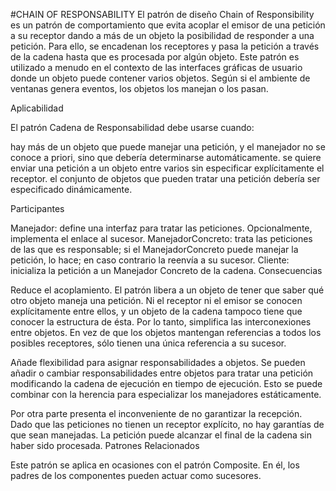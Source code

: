 #CHAIN OF RESPONSABILITY 
El patrón de diseño Chain of Responsibility es un patrón de comportamiento que evita acoplar el emisor de una petición a su receptor dando a más de un objeto la posibilidad de responder a una petición. Para ello, se encadenan los receptores y pasa la petición a través de la cadena hasta que es procesada por algún objeto. Este patrón es utilizado a menudo en el contexto de las interfaces gráficas de usuario donde un objeto puede contener varios objetos. Según si el ambiente de ventanas genera eventos, los objetos los manejan o los pasan.

Aplicabilidad

El patrón Cadena de Responsabilidad debe usarse cuando:

hay más de un objeto que puede manejar una petición, y el manejador no se conoce a priori, sino que debería determinarse automáticamente.
se quiere enviar una petición a un objeto entre varios sin especificar explícitamente el receptor.
el conjunto de objetos que pueden tratar una petición debería ser especificado dinámicamente.


Participantes

Manejador: define una interfaz para tratar las peticiones. Opcionalmente, implementa el enlace al sucesor.
ManejadorConcreto: trata las peticiones de las que es responsable; si el ManejadorConcreto puede manejar la petición, lo hace; en caso contrario la reenvía a su sucesor.
Cliente: inicializa la petición a un Manejador Concreto de la cadena.
Consecuencias

Reduce el acoplamiento. El patrón libera a un objeto de tener que saber qué otro objeto maneja una petición. Ni el receptor ni el emisor se conocen explícitamente entre ellos, y un objeto de la cadena tampoco tiene que conocer la estructura de ésta. Por lo tanto, simplifica las interconexiones entre objetos. En vez de que los objetos mantengan referencias a todos los posibles receptores, sólo tienen una única referencia a su sucesor.

Añade flexibilidad para asignar responsabilidades a objetos. Se pueden añadir o cambiar responsabilidades entre objetos para tratar una petición modificando la cadena de ejecución en tiempo de ejecución. Esto se puede combinar con la herencia para especializar los manejadores estáticamente.

Por otra parte presenta el inconveniente de no garantizar la recepción. Dado que las peticiones no tienen un receptor explícito, no hay garantías de que sean manejadas. La petición puede alcanzar el final de la cadena sin haber sido procesada.
Patrones Relacionados

Este patrón se aplica en ocasiones con el patrón Composite. En él, los padres de los componentes pueden actuar como sucesores.
